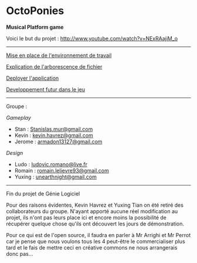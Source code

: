 OctoPonies
==========

**Musical Platform game**  


Voici le but du projet : http://www.youtube.com/watch?v=NExRAajiM_o

---------------------------------------------------------------------------------------------------------------------

[Mise en place de l'environnement de travail](https://github.com/Black-Butterfly/OctoPonies/blob/master/Wiki/EnvironnementDeTravail.md)  

[Explication de l'arborescence de fichier](https://github.com/Black-Butterfly/OctoPonies/blob/master/Wiki/Arborescence.md)  

[Deployer l'application](https://github.com/Black-Butterfly/OctoPonies/blob/master/Wiki/Deploiement.md)  

[Developpement futur dans le jeu](https://github.com/Black-Butterfly/OctoPonies/blob/master/Wiki/DeveloppementFutur.md)  


---------------------------------------------------------------------------------------------------------------------

Groupe :

*Gameplay*

* Stan : Stanislas.mur@gmail.com  
* Kevin : kevin.havrez@gmail.com  
* Jerome : armadon13127@gmail.com  

*Design*

* Ludo : ludovic.romano@live.fr  
* Romain : romain.lelievre93@gmail.com  
* Yuxing : unearthnight@gmail.com  

--------------------------------------------------------------------------------------------------------------------
Fin du projet de Génie Logiciel 

Pour des raisons évidentes, Kevin Havrez et Yuxing Tian on été retiré des collaborateurs du groupe. N'ayant apporté aucune réel modification au projet, ils n'ont pas leurs place ici et encore moins la possibilité de récupérer quelque chose qu'ils ont découvert les jours de démonstration.  

Pour ce qui est de l'open source, il faudra en parler à Mr Arrighi et Mr Perrot car je pense que nous voulons tous les 4 peut-être le commercialiser plus tard et le fais de mettre ceci en créative commons ne nous arrangerais donc pas...
